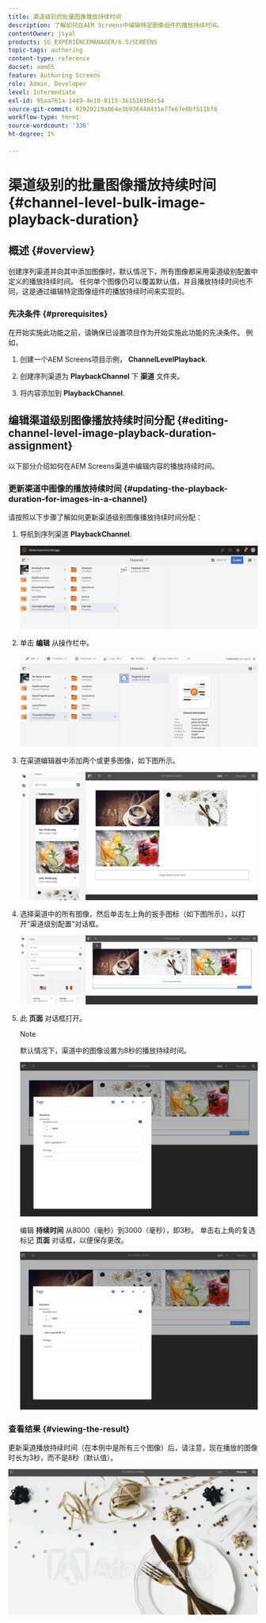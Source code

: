```yaml
---
title: 渠道级别的批量图像播放持续时间
description: 了解如何在AEM Screens中编辑特定图像组件的播放持续时间。
contentOwner: jsyal
products: SG_EXPERIENCEMANAGER/6.5/SCREENS
topic-tags: authoring
content-type: reference
docset: aem65
feature: Authoring Screens
role: Admin, Developer
level: Intermediate
exl-id: 95aa761a-1449-4e18-8115-3b151036dc54
source-git-commit: 02929219a064e3b936440431e77e67e0bf511bf6
workflow-type: tm+mt
source-wordcount: '336'
ht-degree: 1%

---
```


# 渠道级别的批量图像播放持续时间 {#channel-level-bulk-image-playback-duration}

## 概述 {#overview}

创建序列渠道并向其中添加图像时，默认情况下，所有图像都采用渠道级别配置中定义的播放持续时间。 任何单个图像仍可以覆盖默认值，并且播放持续时间也不同，这是通过编辑特定图像组件的播放持续时间来实现的。

### 先决条件 {#prerequisites}

在开始实施此功能之前，请确保已设置项目作为开始实施此功能的先决条件。 例如，

1. 创建一个AEM Screens项目示例， **ChannelLevelPlayback**.

1. 创建序列渠道为 **PlaybackChannel** 下 **渠道** 文件夹。

1. 将内容添加到 **PlaybackChannel**.

## 编辑渠道级别图像播放持续时间分配 {#editing-channel-level-image-playback-duration-assignment}

以下部分介绍如何在AEM Screens渠道中编辑内容的播放持续时间。

### 更新渠道中图像的播放持续时间 {#updating-the-playback-duration-for-images-in-a-channel}

请按照以下步骤了解如何更新渠道级别图像播放持续时间分配：

1. 导航到序列渠道 **PlaybackChannel**.

   ![screen_shot_2019-06-24at62818pm](assets/screen_shot_2019-06-24at62818pm.png)

1. 单击 **编辑** 从操作栏中。

   ![screen_shot_2019-06-24at70141pm](assets/screen_shot_2019-06-24at70141pm.png)

1. 在渠道编辑器中添加两个或更多图像，如下图所示。

   ![screen_shot_2019-06-24at90534pm](assets/screen_shot_2019-06-24at90534pm.png)

1. 选择渠道中的所有图像，然后单击左上角的扳手图标（如下图所示），以打开“渠道级别配置”对话框。

   ![screen_shot_2019-06-25at95945am](assets/screen_shot_2019-06-25at95945am.png)

1. 此 **页面** 对话框打开。

   >[!NOTE]
   >默认情况下，渠道中的图像设置为8秒的播放持续时间。

   ![screen_shot_2019-06-25at100343am](assets/screen_shot_2019-06-25at100343am.png)

   编辑 **持续时间** 从8000（毫秒）到3000（毫秒），即3秒。 单击右上角的复选标记 **页面** 对话框，以便保存更改。

   ![screen_shot_2019-06-25at101527am](assets/screen_shot_2019-06-25at101527am.png)

### 查看结果 {#viewing-the-result}

更新渠道播放持续时间（在本例中是所有三个图像）后，请注意，现在播放的图像时长为3秒，而不是8秒（默认值）。

![channel_preview](assets/channel_preview.gif)
